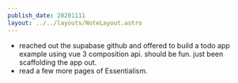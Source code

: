 ```yaml
---
publish_date: 20201111
layout: ../../layouts/NoteLayout.astro
---
```

- reached out the supabase github and offered to build a todo app example using vue 3 composition api. should be fun. just been scaffolding the app out. 
- read a few more pages of Essentialism.
